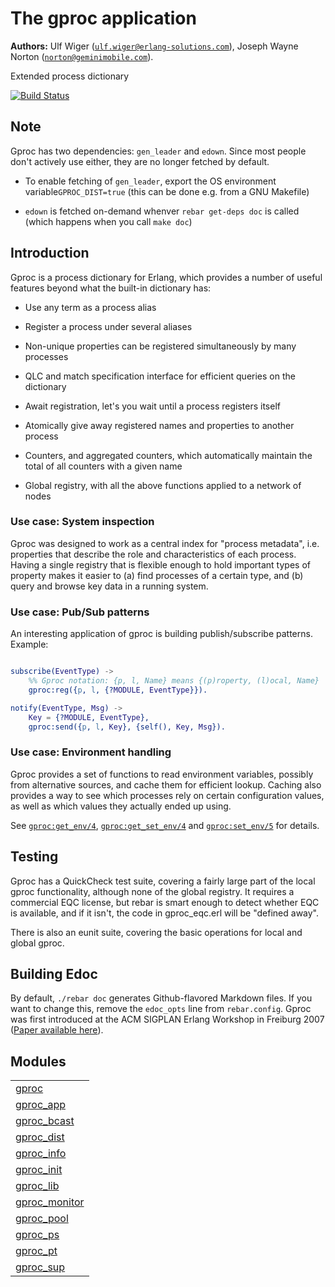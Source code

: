 

# The gproc application #

__Authors:__ Ulf Wiger ([`ulf.wiger@erlang-solutions.com`](mailto:ulf.wiger@erlang-solutions.com)), Joseph Wayne Norton ([`norton@geminimobile.com`](mailto:norton@geminimobile.com)).

Extended process dictionary

[![Build Status](https://travis-ci.org/uwiger/gproc.png?branch=uw-ci)](https://travis-ci.org/uwiger/gproc)


## Note ##

Gproc has two dependencies: `gen_leader` and `edown`. Since most people don't
actively use either, they are no longer fetched by default.

* To enable fetching of `gen_leader`, export the OS environment variable`GPROC_DIST=true` (this can be done e.g. from a GNU Makefile)

* `edown` is fetched on-demand whenver `rebar get-deps doc` is called (which
  happens when you call `make doc`)



## Introduction ##

Gproc is a process dictionary for Erlang, which provides a number of useful features beyond what the built-in dictionary has:

* Use any term as a process alias

* Register a process under several aliases

* Non-unique properties can be registered simultaneously by many processes

* QLC and match specification interface for efficient queries on the
  dictionary

* Await registration, let's you wait until a process registers itself

* Atomically give away registered names and properties to another process

* Counters, and aggregated counters, which automatically maintain the
  total of all counters with a given name

* Global registry, with all the above functions applied to a network of nodes



### Use case: System inspection ###

Gproc was designed to work as a central index for "process metadata", i.e.
properties that describe the role and characteristics of each process. Having
a single registry that is flexible enough to hold important types of property
makes it easier to (a) find processes of a certain type, and (b) query and
browse key data in a running system.


### Use case: Pub/Sub patterns ###

An interesting application of gproc is building publish/subscribe patterns.
Example:

```erlang

subscribe(EventType) ->
    %% Gproc notation: {p, l, Name} means {(p)roperty, (l)ocal, Name}
    gproc:reg({p, l, {?MODULE, EventType}}).

notify(EventType, Msg) ->
    Key = {?MODULE, EventType},
    gproc:send({p, l, Key}, {self(), Key, Msg}).

```


### Use case: Environment handling ###

Gproc provides a set of functions to read environment variables, possibly from
alternative sources, and cache them for efficient lookup. Caching also provides
a way to see which processes rely on certain configuration values, as well as
which values they actually ended up using.

See [`gproc:get_env/4`](http://github.com/esl/gproc/blob/uw-ci/doc/gproc.md#get_env-4), [`gproc:get_set_env/4`](http://github.com/esl/gproc/blob/uw-ci/doc/gproc.md#get_set_env-4) and
[`gproc:set_env/5`](http://github.com/esl/gproc/blob/uw-ci/doc/gproc.md#set_env-5) for details.


## Testing ##

Gproc has a QuickCheck test suite, covering a fairly large part of the local
gproc functionality, although none of the global registry. It requires a
commercial EQC license, but rebar is smart enough to detect whether EQC is
available, and if it isn't, the code in gproc_eqc.erl will be "defined away".

There is also an eunit suite, covering the basic operations for local and
global gproc.


## Building Edoc ##


By default, `./rebar doc` generates Github-flavored Markdown files.
If you want to change this, remove the `edoc_opts` line from `rebar.config`.
Gproc was first introduced at the ACM SIGPLAN Erlang Workshop in
Freiburg 2007 ([Paper available here](http://github.com/esl/gproc/blob/uw-ci/doc/erlang07-wiger.pdf)).


## Modules ##


<table width="100%" border="0" summary="list of modules">
<tr><td><a href="http://github.com/esl/gproc/blob/uw-ci/doc/gproc.md" class="module">gproc</a></td></tr>
<tr><td><a href="http://github.com/esl/gproc/blob/uw-ci/doc/gproc_app.md" class="module">gproc_app</a></td></tr>
<tr><td><a href="http://github.com/esl/gproc/blob/uw-ci/doc/gproc_bcast.md" class="module">gproc_bcast</a></td></tr>
<tr><td><a href="http://github.com/esl/gproc/blob/uw-ci/doc/gproc_dist.md" class="module">gproc_dist</a></td></tr>
<tr><td><a href="http://github.com/esl/gproc/blob/uw-ci/doc/gproc_info.md" class="module">gproc_info</a></td></tr>
<tr><td><a href="http://github.com/esl/gproc/blob/uw-ci/doc/gproc_init.md" class="module">gproc_init</a></td></tr>
<tr><td><a href="http://github.com/esl/gproc/blob/uw-ci/doc/gproc_lib.md" class="module">gproc_lib</a></td></tr>
<tr><td><a href="http://github.com/esl/gproc/blob/uw-ci/doc/gproc_monitor.md" class="module">gproc_monitor</a></td></tr>
<tr><td><a href="http://github.com/esl/gproc/blob/uw-ci/doc/gproc_pool.md" class="module">gproc_pool</a></td></tr>
<tr><td><a href="http://github.com/esl/gproc/blob/uw-ci/doc/gproc_ps.md" class="module">gproc_ps</a></td></tr>
<tr><td><a href="http://github.com/esl/gproc/blob/uw-ci/doc/gproc_pt.md" class="module">gproc_pt</a></td></tr>
<tr><td><a href="http://github.com/esl/gproc/blob/uw-ci/doc/gproc_sup.md" class="module">gproc_sup</a></td></tr></table>

